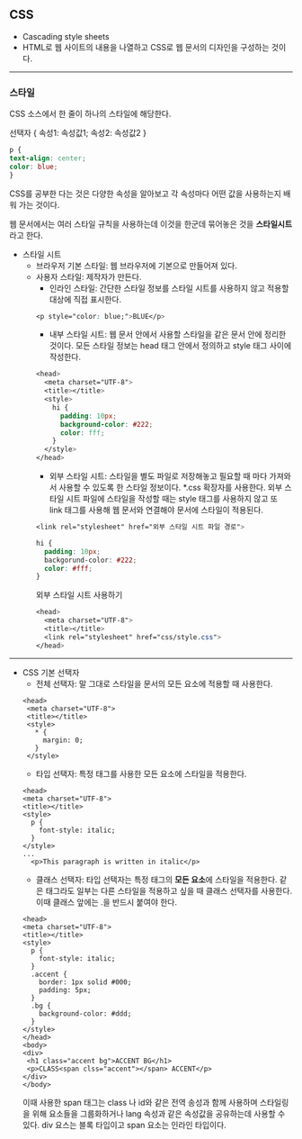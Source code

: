 ## CSS
* Cascading style sheets
* HTML로 웹 사이트의 내용을 나열하고 CSS로 웹 문서의 디자인을 구성하는 것이다.
---
### 스타일
CSS 소스에서 한 줄이 하나의 스타일에 해당한다.
   
선택자 { 속성1: 속성값1; 속성2: 속성값2 }
```css
p {
text-align: center;
color: blue;
}
```
CSS를 공부한 다는 것은 다양한 속성을 알아보고 각 속성마다 어떤 값을 사용하는지 배워 가는 것이다.
   
웹 문서에서는 여러 스타일 규칙을 사용하는데 이것을 한군데 묶어놓은 것을 <b>스타일시트</b>라고 한다.
* 스타일 시트
   - 브라우저 기본 스타일: 웹 브라우저에 기본으로 만들어져 있다.
   - 사용자 스타일: 제작자가 만든다.
      + 인라인 스타일: 간단한 스타일 정보를 스타일 시트를 사용하지 않고 적용할 대상에 직접 표시한다.
      ```css
      <p style="color: blue;">BLUE</p>
      ```
      + 내부 스타일 시트: 웹 문서 안에서 사용할 스타일을 같은 문서 안에 정리한 것이다. 모든 스타일 정보는 head 태그 안에서 정의하고 style 태그 사이에 작성한다.
      ```css
      <head>
        <meta charset="UTF-8">
        <title></title>
        <style>
          hi {
            padding: 10px;
            background-color: #222;
            color: fff;
          }
        </style>
      </head>
      ```
      + 외부 스타일 시트: 스타일을 별도 파일로 저장해놓고 필요할 때 마다 가져와서 사용할 수 있도록 한 스타일 정보이다. *.css 확장자를 사용한다.
      외부 스타일 시트 파일에 스타일을 작성할 때는 style 태그를 사용하지 않고 또 link 태그를 사용해 웹 문서와 연결해야 문서에 스타일이 적용된다.
      ```css
      <link rel="stylesheet" href="외부 스타일 시트 파일 경로">
      ```
      ```css
      hi {
        padding: 10px;
        backgorund-color: #222;
        color: #fff;
      }
      ```
      외부 스타일 시트 사용하기
      ```css
      <head>
        <meta charset="UTF-8">
        <title></title>
        <link rel="stylesheet" href="css/style.css">
      </head>
      ```
---
* CSS 기본 선택자
   - 전체 선택자: 말 그대로 스타일을 문서의 모든 요소에 적용할 때 사용한다.
   ```csss
   <head>
    <meta charset="UTF-8">
    <title></title>
    <style>
      * {
        margin: 0;
      }
    </style>
    ```
    - 타입 선택자: 특정 태그를 사용한 모든 요소에 스타일을 적용한다.
    ```csss
   <head>
    <meta charset="UTF-8">
    <title></title>
    <style>
      p {
        font-style: italic;
      }
    </style>
    ...
      <p>This paragraph is written in italic</p>
    ```
    - 클래스 선택자: 타입 선택자는 특정 태그의 <b>모든 요소</b>에 스타일을 적용한다. 같은 태그라도 일부는 다른 스타일을 적용하고 싶을 때 클래스 선택자를 사용한다. 이때 클래스 앞에는 .을 반드시 붙여야 한다.
    ```csss
   <head>
    <meta charset="UTF-8">
    <title></title>
    <style>
      p {
        font-style: italic;
      }
      .accent {
        border: 1px solid #000;
        padding: 5px;
      }
      .bg {
        background-color: #ddd;
      }
    </style>
   </head>
   <body>
    <div>
     <h1 class="accent bg">ACCENT BG</h1>
     <p>CLASS<span clss="accent"></span> ACCENT</p>
    </div>
   </body>
    ```
    이때 사용한 span 태그는 class 나 id와 같은 전역 송성과 함께 사용하며 스타일링을 위해 요소들을 그룹화하거나 lang 속성과 같은 속성값을 공유하는데 사용할 수 있다.
    div 요스는 블록 타입이고 span 요소는 인라인 타입이다.

